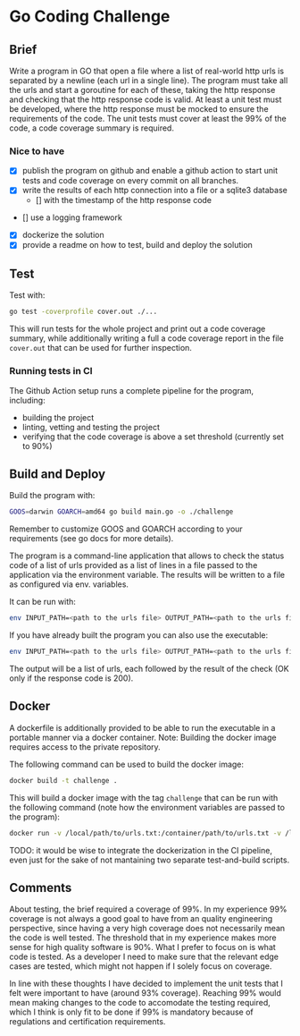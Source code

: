 # Go Coding Challenge

## Brief

Write a program in GO that open a file where a list of real-world http urls is separated by a newline (each url in a single line).
The program must take all the urls and start a goroutine for each of these, taking the http response and checking that the http response code is valid.
At least a unit test must be developed, where the http response must be mocked to ensure the requirements of the code.
The unit tests must cover at least the 99% of the code, a code coverage summary is required.

### Nice to have

- [x] publish the program on github and enable a github action to start unit tests and code coverage on every commit on all branches.
- [x] write the results of each http connection into a file or a sqlite3 database
    - [] with the timestamp of the http response code
- [] use a logging framework
- [x] dockerize the solution
- [x] provide a readme on how to test, build and deploy the solution

## Test

Test with:

```bash
go test -coverprofile cover.out ./...
```

This will run tests for the whole project and print out a code coverage summary, while additionally writing a full a code coverage report in the file `cover.out` that can be used for further inspection.

### Running tests in CI

The Github Action setup runs a complete pipeline for the program, including:

- building the project
- linting, vetting and testing the project
- verifying that the code coverage is above a set threshold (currently set to 90%)

## Build and Deploy

Build the program with:

```bash
GOOS=darwin GOARCH=amd64 go build main.go -o ./challenge
```

Remember to customize GOOS and GOARCH according to your requirements (see go docs for more details).

The program is a command-line application that allows to check the status code of a list of urls provided as a list of lines in a file passed to the application via the environment variable. The results will be written to a file as configured via env. variables.

It can be run with:

```bash
env INPUT_PATH=<path to the urls file> OUTPUT_PATH=<path to the urls file> go run main.go
```

If you have already built the program you can also use the executable:

```bash
env INPUT_PATH=<path to the urls file> OUTPUT_PATH=<path to the urls file> challenge
````

The output will be a list of urls, each followed by the result of the check (OK only if the response code is 200).

## Docker

A dockerfile is additionally provided to be able to run the executable in a portable manner via a docker container.
Note: Building the docker image requires access to the private repository.

The following command can be used to build the docker image:

```bash
docker build -t challenge .
```

This will build a docker image with the tag `challenge` that can be run with the following command (note how the environment variables are passed to the program):

```bash
docker run -v /local/path/to/urls.txt:/container/path/to/urls.txt -v /local/path/for/output/:/container/path/for/output -e INPUT_PATH=<path to the urls file> -e OUTPUT_PATH=<path to the urls file> challenge
```

TODO: it would be wise to integrate the dockerization in the CI pipeline, even just for the sake of not mantaining two separate test-and-build scripts.

## Comments

About testing, the brief required a coverage of 99%. In my experience 99% coverage is not always a good goal to have from an quality engineering perspective, since having a very high coverage does not necessarily mean the code is well tested. The threshold that in my experience makes more sense for high quality software is 90%. What I prefer to focus on is what code is tested. As a developer I need to make sure that the relevant edge cases are tested, which might not happen if I solely focus on coverage.

In line with these thoughts I have decided to implement the unit tests that I felt were important to have (around 93% coverage). Reaching 99% would mean making changes to the code to accomodate the testing required, which I think is only fit to be done if 99% is mandatory because of regulations and certification requirements.
